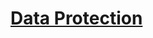 # [Data Protection](https://www.learn.ed.ac.uk/bbcswebdav/pid-3357983-dt-content-rid-6901269_1/courses/INFR100222018-9SV1SEM1/8-1%20DPA%281%29.pdf)

